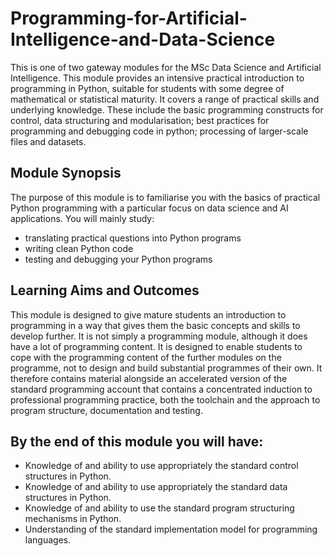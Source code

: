# Programming-for-Artificial-Intelligence-and-Data-Science
This is one of two gateway modules for the MSc Data Science and Artificial Intelligence. This module provides an intensive practical introduction to programming in Python, suitable for students with some degree of mathematical or statistical maturity. It covers a range of practical skills and underlying knowledge. These include the basic programming constructs for control, data structuring and modularisation; best practices for programming and debugging code in python; processing of larger-scale files and datasets.
## Module Synopsis
The purpose of this module is to familiarise you with the basics of practical Python programming with a particular focus on data science and AI applications.
You will mainly study: 
* translating practical questions into Python programs
* writing clean Python code
* testing and debugging your Python programs
## Learning Aims and Outcomes
This module is designed to give mature students an introduction to programming in a way that gives them the basic concepts and skills to develop further. It is not simply a programming module, although it does have a lot of programming content. It is designed to enable students to cope with the programming content of the further modules on the programme, not to design and build substantial programmes of their own. It therefore contains material alongside an accelerated version of the standard programming account that contains a concentrated induction to professional programming practice, both the toolchain and the approach to program structure, documentation and testing.
## By the end of this module you will have:
* Knowledge of and ability to use appropriately the standard control structures in Python.
* Knowledge of and ability to use appropriately the standard data structures in Python.
* Knowledge of and ability to use the standard program structuring mechanisms in Python.
* Understanding of the standard implementation model for programming languages.
